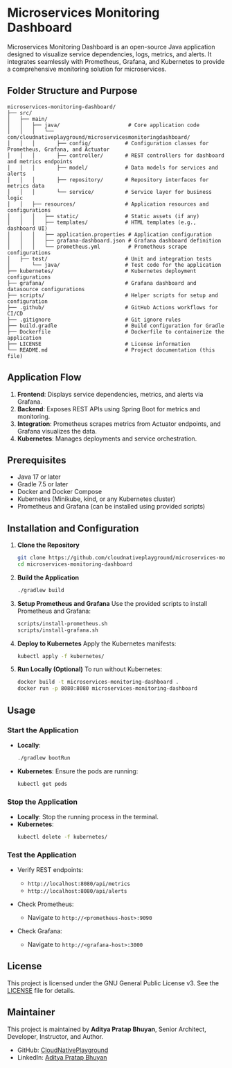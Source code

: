 # Microservices Monitoring Dashboard

Microservices Monitoring Dashboard is an open-source Java application designed to visualize service dependencies, logs, metrics, and alerts. It integrates seamlessly with Prometheus, Grafana, and Kubernetes to provide a comprehensive monitoring solution for microservices.

## Folder Structure and Purpose

```
microservices-monitoring-dashboard/
├── src/
│   ├── main/
│   │   ├── java/                      # Core application code
│   │   │   └── com/cloudnativeplayground/microservicesmonitoringdashboard/
│   │   │       ├── config/           # Configuration classes for Prometheus, Grafana, and Actuator
│   │   │       ├── controller/       # REST controllers for dashboard and metrics endpoints
│   │   │       ├── model/            # Data models for services and alerts
│   │   │       ├── repository/       # Repository interfaces for metrics data
│   │   │       └── service/          # Service layer for business logic
│   │   ├── resources/                # Application resources and configurations
│   │   │   ├── static/               # Static assets (if any)
│   │   │   ├── templates/            # HTML templates (e.g., dashboard UI)
│   │   │   ├── application.properties # Application configuration
│   │   │   ├── grafana-dashboard.json # Grafana dashboard definition
│   │   │   └── prometheus.yml         # Prometheus scrape configurations
│   ├── test/                         # Unit and integration tests
│       └── java/                     # Test code for the application
├── kubernetes/                       # Kubernetes deployment configurations
├── grafana/                          # Grafana dashboard and datasource configurations
├── scripts/                          # Helper scripts for setup and configuration
├── .github/                          # GitHub Actions workflows for CI/CD
├── .gitignore                        # Git ignore rules
├── build.gradle                      # Build configuration for Gradle
├── Dockerfile                        # Dockerfile to containerize the application
├── LICENSE                           # License information
└── README.md                         # Project documentation (this file)
```

## Application Flow

1. **Frontend**: Displays service dependencies, metrics, and alerts via Grafana.
2. **Backend**: Exposes REST APIs using Spring Boot for metrics and monitoring.
3. **Integration**: Prometheus scrapes metrics from Actuator endpoints, and Grafana visualizes the data.
4. **Kubernetes**: Manages deployments and service orchestration.

## Prerequisites

- Java 17 or later
- Gradle 7.5 or later
- Docker and Docker Compose
- Kubernetes (Minikube, kind, or any Kubernetes cluster)
- Prometheus and Grafana (can be installed using provided scripts)

## Installation and Configuration

1. **Clone the Repository**
   ```bash
   git clone https://github.com/cloudnativeplayground/microservices-monitoring-dashboard.git
   cd microservices-monitoring-dashboard
   ```

2. **Build the Application**
   ```bash
   ./gradlew build
   ```

3. **Setup Prometheus and Grafana**
   Use the provided scripts to install Prometheus and Grafana:
   ```bash
   scripts/install-prometheus.sh
   scripts/install-grafana.sh
   ```

4. **Deploy to Kubernetes**
   Apply the Kubernetes manifests:
   ```bash
   kubectl apply -f kubernetes/
   ```

5. **Run Locally (Optional)**
   To run without Kubernetes:
   ```bash
   docker build -t microservices-monitoring-dashboard .
   docker run -p 8080:8080 microservices-monitoring-dashboard
   ```

## Usage

### Start the Application
- **Locally**:
  ```bash
  ./gradlew bootRun
  ```
- **Kubernetes**:
  Ensure the pods are running:
  ```bash
  kubectl get pods
  ```

### Stop the Application
- **Locally**: Stop the running process in the terminal.
- **Kubernetes**:
  ```bash
  kubectl delete -f kubernetes/
  ```

### Test the Application
- Verify REST endpoints:
    - `http://localhost:8080/api/metrics`
    - `http://localhost:8080/api/alerts`

- Check Prometheus:
    - Navigate to `http://<prometheus-host>:9090`

- Check Grafana:
    - Navigate to `http://<grafana-host>:3000`

## License

This project is licensed under the GNU General Public License v3. See the [LICENSE](LICENSE) file for details.

## Maintainer

This project is maintained by **Aditya Pratap Bhuyan**, Senior Architect, Developer, Instructor, and Author.

- GitHub: [CloudNativePlayground](https://github.com/cloudnativeplayground)
- LinkedIn: [Aditya Pratap Bhuyan](https://linkedin.com/in/adityabhuyan)
